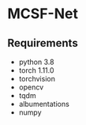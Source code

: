 #  MCSF-Net

##  Requirements

* python 3.8
* torch 1.11.0
* torchvision
* opencv
* tqdm
* albumentations
* numpy
